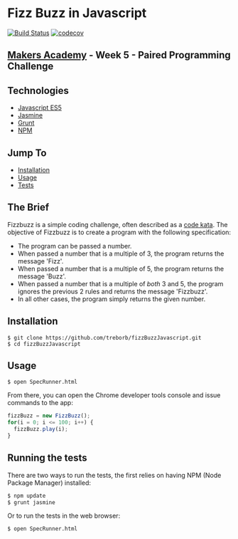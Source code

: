 # Fizz Buzz in Javascript

[![Build Status](https://travis-ci.org/treborb/fizzBuzzJavascript.svg?branch=master)](https://travis-ci.org/treborb/fizzBuzzJavascript)
[![codecov](https://codecov.io/gh/treborb/fizzBuzzJavascript/branch/master/graph/badge.svg)](https://codecov.io/gh/treborb/fizzBuzzJavascript)

## [Makers Academy](http://www.makersacademy.com) - Week 5 - Paired Programming Challenge

## Technologies
* [Javascript ES5](https://www.javascript.com/)
* [Jasmine](https://jasmine.github.io/)
* [Grunt](https://gruntjs.com/)
* [NPM](https://www.npmjs.com/)

## Jump To
* [Installation](#install)
* [Usage](#usage)
* [Tests](#tests)

## The Brief

Fizzbuzz is a simple coding challenge, often described as a [code kata](http://codekata.com/).  The objective of Fizzbuzz is to create a program with the following specification:

* The program can be passed a number.
* When passed a number that is a multiple of 3, the program returns the message 'Fizz'.
* When passed a number that is a multiple of 5, the program returns the message 'Buzz'.
* When passed a number that is a multiple of *both* 3 and 5, the program ignores the previous 2 rules and returns the message 'Fizzbuzz'.
* In all other cases, the program simply returns the given number.

## <a name="install">Installation</a>

```
$ git clone https://github.com/treborb/fizzBuzzJavascript.git
$ cd fizzBuzzJavascript
```

## <a name="usage">Usage</a>

```
$ open SpecRunner.html
```

From there, you can open the Chrome developer tools console and issue commands to the app:

```javascript
fizzBuzz = new FizzBuzz();
for(i = 0; i <= 100; i++) {
  fizzBuzz.play(i);
}
```

## <a name="tests">Running the tests</a>

There are two ways to run the tests, the first relies on having NPM (Node Package Manager) installed:

```sh
$ npm update
$ grunt jasmine
```

Or to run the tests in the web browser:

```sh
$ open SpecRunner.html
```
